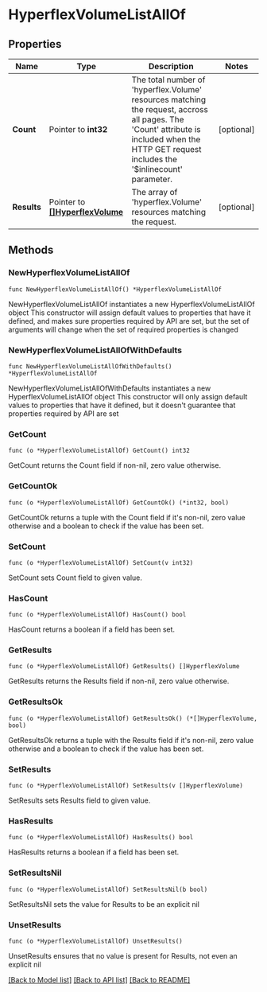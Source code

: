# HyperflexVolumeListAllOf

## Properties

Name | Type | Description | Notes
------------ | ------------- | ------------- | -------------
**Count** | Pointer to **int32** | The total number of &#39;hyperflex.Volume&#39; resources matching the request, accross all pages. The &#39;Count&#39; attribute is included when the HTTP GET request includes the &#39;$inlinecount&#39; parameter. | [optional] 
**Results** | Pointer to [**[]HyperflexVolume**](HyperflexVolume.md) | The array of &#39;hyperflex.Volume&#39; resources matching the request. | [optional] 

## Methods

### NewHyperflexVolumeListAllOf

`func NewHyperflexVolumeListAllOf() *HyperflexVolumeListAllOf`

NewHyperflexVolumeListAllOf instantiates a new HyperflexVolumeListAllOf object
This constructor will assign default values to properties that have it defined,
and makes sure properties required by API are set, but the set of arguments
will change when the set of required properties is changed

### NewHyperflexVolumeListAllOfWithDefaults

`func NewHyperflexVolumeListAllOfWithDefaults() *HyperflexVolumeListAllOf`

NewHyperflexVolumeListAllOfWithDefaults instantiates a new HyperflexVolumeListAllOf object
This constructor will only assign default values to properties that have it defined,
but it doesn't guarantee that properties required by API are set

### GetCount

`func (o *HyperflexVolumeListAllOf) GetCount() int32`

GetCount returns the Count field if non-nil, zero value otherwise.

### GetCountOk

`func (o *HyperflexVolumeListAllOf) GetCountOk() (*int32, bool)`

GetCountOk returns a tuple with the Count field if it's non-nil, zero value otherwise
and a boolean to check if the value has been set.

### SetCount

`func (o *HyperflexVolumeListAllOf) SetCount(v int32)`

SetCount sets Count field to given value.

### HasCount

`func (o *HyperflexVolumeListAllOf) HasCount() bool`

HasCount returns a boolean if a field has been set.

### GetResults

`func (o *HyperflexVolumeListAllOf) GetResults() []HyperflexVolume`

GetResults returns the Results field if non-nil, zero value otherwise.

### GetResultsOk

`func (o *HyperflexVolumeListAllOf) GetResultsOk() (*[]HyperflexVolume, bool)`

GetResultsOk returns a tuple with the Results field if it's non-nil, zero value otherwise
and a boolean to check if the value has been set.

### SetResults

`func (o *HyperflexVolumeListAllOf) SetResults(v []HyperflexVolume)`

SetResults sets Results field to given value.

### HasResults

`func (o *HyperflexVolumeListAllOf) HasResults() bool`

HasResults returns a boolean if a field has been set.

### SetResultsNil

`func (o *HyperflexVolumeListAllOf) SetResultsNil(b bool)`

 SetResultsNil sets the value for Results to be an explicit nil

### UnsetResults
`func (o *HyperflexVolumeListAllOf) UnsetResults()`

UnsetResults ensures that no value is present for Results, not even an explicit nil

[[Back to Model list]](../README.md#documentation-for-models) [[Back to API list]](../README.md#documentation-for-api-endpoints) [[Back to README]](../README.md)


